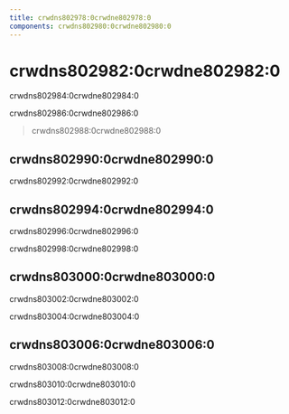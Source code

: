 ```yaml
---
title: crwdns802978:0crwdne802978:0
components: crwdns802980:0crwdne802980:0
---
```

# crwdns802982:0crwdne802982:0

<p class="description">crwdns802984:0crwdne802984:0</p>

crwdns802986:0crwdne802986:0

> crwdns802988:0crwdne802988:0

## crwdns802990:0crwdne802990:0

crwdns802992:0crwdne802992:0

## crwdns802994:0crwdne802994:0

crwdns802996:0crwdne802996:0

crwdns802998:0crwdne802998:0

## crwdns803000:0crwdne803000:0

crwdns803002:0crwdne803002:0

crwdns803004:0crwdne803004:0

## crwdns803006:0crwdne803006:0

crwdns803008:0crwdne803008:0

crwdns803010:0crwdne803010:0

crwdns803012:0crwdne803012:0
